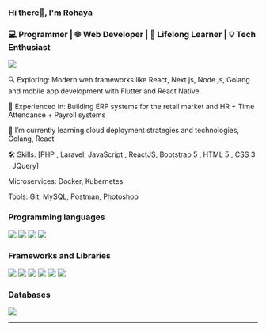 
### Hi there👋, I'm Rohaya
<h3>💻 Programmer | 🌐 Web Developer | 🌱 Lifelong Learner | 💡 Tech Enthusiast</h3>

![](https://komarev.com/ghpvc/?username=rohayamnx&color=7c4dff)

<p>🔍 Exploring: Modern web frameworks like React, Next.js, Node.js, Golang and mobile app development with Flutter and React Native</p>
<p>💼 Experienced in: Building ERP systems for the retail market and HR + Time Attendance + Payroll systems</p>
<p>🌱 I’m currently learning cloud deployment strategies and technologies, Golang, React</p>
<p>🛠️ Skills: [PHP , Laravel, JavaScript , ReactJS, Bootstrap 5 , HTML 5 , CSS 3 , JQuery]</p>
<p>Microservices: Docker, Kubernetes</p>
<p>Tools: Git, MySQL, Postman, Photoshop</p>


<h3>Programming languages</h3>
<p>
  <img src="https://img.shields.io/badge/HTML5-E34F26?style=for-the-badge&logo=html5&logoColor=white" />
  <img src="https://img.shields.io/badge/CSS3-1572B6?style=for-the-badge&logo=css3&logoColor=white" />
  <img src="https://img.shields.io/badge/PHP-777BB4?style=for-the-badge&logo=php&logoColor=white" />
  <img src="https://img.shields.io/badge/json-5E5C5C?style=for-the-badge&logo=json&logoColor=white" />
</p>

<h3>Frameworks and Libraries</h3>
<p>
  <img src="https://img.shields.io/badge/Laravel-FF2D20?style=for-the-badge&logo=laravel&logoColor=white" />
  <img src="https://img.shields.io/badge/Node.js-339933?style=for-the-badge&logo=nodedotjs&logoColor=white" />
  <img src="https://img.shields.io/badge/React-20232A?style=for-the-badge&logo=react&logoColor=61DAFB" />
  <img src="https://img.shields.io/badge/next.js-000000?style=for-the-badge&logo=nextdotjs&logoColor=white" />
  <img src="https://img.shields.io/badge/Bootstrap-563D7C?style=for-the-badge&logo=bootstrap&logoColor=white" />
  <img src="https://img.shields.io/badge/jQuery-0769AD?style=for-the-badge&logo=jquery&logoColor=white" />
</p>

<h3>Databases</h3>
<p>
  <img src="https://img.shields.io/badge/MySQL-00000F?style=for-the-badge&logo=mysql&logoColor=white" />
</p>

<hr>

